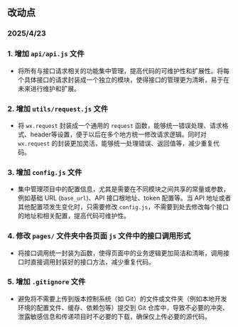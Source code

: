 ## 改动点

### 2025/4/23

### 1. **增加 `api/api.js` 文件**

- 将所有与接口请求相关的功能集中管理，提高代码的可维护性和扩展性。将每个具体接口的请求封装成一个独立的模块，使得接口的管理更为清晰，易于在未来进行维护和扩展。

### 2. **增加 `utils/request.js` 文件**

- 将 `wx.request` 封装成一个通用的 `request` 函数，能够统一错误处理、请求格式、header等设置，便于以后在多个地方统一修改请求逻辑。同时对 `wx.request` 的封装更加灵活，能够统一处理错误、返回值等，减少重复代码。

### 3. **增加 `config.js` 文件**

- 集中管理项目中的配置信息，尤其是需要在不同模块之间共享的常量或参数，例如基础 URL (`base_url`)、API 接口根地址、token 配置等。当 API 地址或者其他配置项发生变化时，只需要修改 `config.js`，不需要到处去修改每个接口的地址和相关配置，提高代码可维护性。

### 4. **修改 `pages/` 文件夹中各页面 `js` 文件中的接口调用形式**

- 将接口调用统一封装为函数，使得页面中的业务逻辑更加简洁和清晰，调用接口时直接调用封装好的接口方法，减少重复代码。

### 5. **增加 `.gitignore` 文件**

- 避免将不需要上传到版本控制系统（如 Git）的文件或文件夹（例如本地开发环境的配置文件、缓存、依赖包等）提交到 Git 仓库中，导致不必要的冲突、泄露敏感信息和传递项目时不必要的下载，确保仅上传必要的源代码。